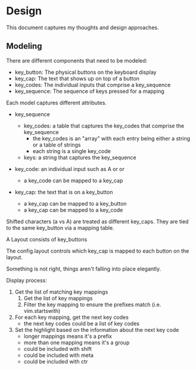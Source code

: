 # Design

This document captures my thoughts and design approaches.

## Modeling

There are different components that need to be modeled:

* key_button: The physical buttons on the keyboard display
* key_cap: The text that shows up on top of a button
* key_codes: The individual inputs that comprise a key_sequence
* key_sequence: The sequence of keys pressed for a mapping

Each model captures different attributes.

* key_sequence
  * key_codes: a table that captures the key_codes that comprise the key_sequence
    * the key_codes is an "array" with each entry being either a string or a table of strings
    * each string is a single key_code
  * keys: a string that captures the key_sequence

* key_code: an individual input such as A or <C> or <M>
  * a key_code can be mapped to a key_cap

* key_cap: the text that is on a key_button
  * a key_cap can be mapped to a key_button
  * a key_cap can be mapped to a key_code

Shifted characters (a vs A) are treated as different key_caps. They are tied to the same key_button via a mapping table.

A Layout consists of key_buttons

The config.layout controls which key_cap is mapped to each button on the layout.

Something is not right, things aren't falling into place elegantly.

Display process:

1. Get the list of matching key mappings
    1. Get the list of key mappings
    2. Filter the key mapping to ensure the prefixes match (i.e. vim.startswith)
2. For each key mapping, get the next key codes
    * the next key codes could be a list of key codes
3. Set the highlight based on the information about the next key code
    * longer mappings means it's a prefix
    * more than one mapping means it's a group
    * could be included with shift
    * could be included with meta
    * could be included with ctr
